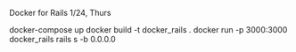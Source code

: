 Docker for Rails
1/24, Thurs



docker-compose up
docker build -t docker_rails .
docker run -p 3000:3000 docker_rails rails s -b 0.0.0.0

